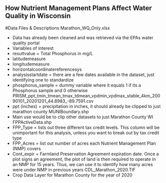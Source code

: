## How Nutrient Management Plans Affect Water Quality in Wisconsin

#Data Files & Descriptions
Marathon_WQ_Only.xlsx
- Data has already been cleaned and was retrieved via the EPAs water quality portal
- Variables of interest
-   resultvalue = Total Phosphorus in mg/L
-   latitudemeasure
-   longitudemeasure
-   horizontalcoordinatereferencesys
-   analysisstartdate = there are a few dates available in the dataset, just identifying one to standardize
-   phosphorus_sample = dummy variable where it equals 1 if its a Phosphorus sample and 0 otherwise
PRISM_ppt_tmin_tmean_tmax_tdmean_vpdmin_vpdmax_stable_4km_20090101_20201201_44.8983_-89.7591.csv
- ppt (inches) = precipitation in inches, it should already be clipped to just marathon county
MUNIBoundary.shp
- Main use would be to clip other datasets to just Marathon County WI
FPPActiveData.shp
- FPP_Type = lists out three different tax credit levels. This column will be unimportant for this analysis, unless you want to break out by tax credit type
- FPP_Acres = list out number of acres each Nutrient Management Plan (NMP) covers
- Cont_expir = Farmland Preservation Agreement expiration date. Once a plot signs an agreement, the plot of land is then required to operate in an NMP for 15 years. Thus, we can use it to identify how many acres were under NMP in previous years
CDL_Marathon_2020.TIF
- Crop Data Layer for Marathon County for the year of 2020
